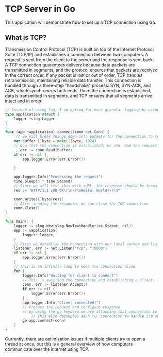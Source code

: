 # TCP Server in Go

This application will demonstrate how to set up a TCP connection using Go. 

## What is TCP?

Transmission Control Protocol (TCP) is built on top of the Internet Protocol Suite (TCP/IP) and establishes a connection between two computers. A request is sent from the client to the server and the response is sent back. A TCP connection guarantees delivery because data packets are transmitted in segments, and the protocol ensures that packets are received in the correct order. If any packet is lost or out of order, TCP handles retransmission, maintaining reliable data transfer. This connection is handled through a three-step "handshake" process: SYN, SYN-ACK, and ACK, which synchronizes both ends. Once the connection is established, data is transmitted in segments, and TCP ensures that all segments arrive intact and in order.

```go
// Instead of using log, I am opting for more granular logging by using depedency injection. This pattern also allows us to create new universal methods attached to our application. Totally unnecessary for this demo, but it's a habit I'd like to establish with Go projects
type application struct {
	logger *slog.Logger
}

func (app *application) connect(conn net.Conn) {
     // we will break things down into packets for the connection to read
	var buffer []byte = make([]byte, 1024)
	// Now that the connection is established, we can read the request
	_, err := conn.Read(buffer)
	if err != nil {
		app.logger.Error(err.Error())
	
	}

	app.logger.Info("Processing the request")
	time.Sleep(5 * time.Second)
	// Since we will test this with cURL, the response should be formatted as an HTTP response header
	res := "HTTP/1.1 200 OK\r\n\r\nHello, World!\r\n"

	conn.Write([]byte(res))
	// After sending the response, we can close the TCP connection
	conn.Close()
}

func main() {
	logger := slog.New(slog.NewTextHandler(os.Stdout, nil))
	app := &application{
		logger: logger,
	}
	// First we establish the connection with our local server and listen to a specified port on the server
	listener, err := net.Listen("tcp", ":8080")
	if err != nil {
		app.logger.Error(err.Error())
	}
	// This is an infinite loop to keep the connection alive
	for {
		logger.Info("Waiting for client to connect")
		// This is awaiting the connection and establishing a client. This is a blocking call, so the server will not proceed until this receives data
		conn, err := listener.Accept()
		if err != nil {
			logger.Error(err.Error())
		}
		app.logger.Info("Client connected!")
		// Process the request and configure response
		// by using the go keyword we are attaching that connection to a thread, allowing our server to handle multiple requests
            // This also decouples each TCP connection to handle its own read, write processes
		go app.connect(conn)
	}
}
```

Currently, there are optimization issues if multiple clients try to open a thread at once, but this is a general overview of how computers communicate over the internet using TCP.